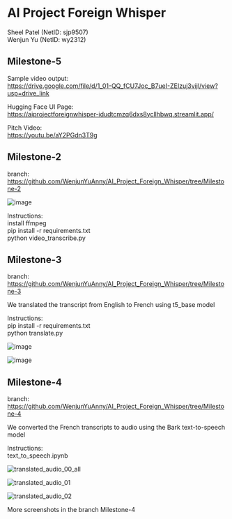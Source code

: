 # AI Project Foreign Whisper 
Sheel Patel (NetID: sjp9507)  
Wenjun Yu (NetID: wy2312)

## Milestone-5   
Sample video output:  
https://drive.google.com/file/d/1_01-QQ_fCU7Joc_B7ueI-ZEIzuj3vijl/view?usp=drive_link

Hugging Face UI Page:  
https://aiprojectforeignwhisper-idudtcmzq6dxs8ycllhbwq.streamlit.app/

Pitch Video:  
https://youtu.be/aY2PGdn3T9g

## Milestone-2
branch:    
https://github.com/WenjunYuAnny/AI_Project_Foreign_Whisper/tree/Milestone-2

![image](https://github.com/WenjunYuAnny/AI_Project_Foreign_Whisper/assets/130470692/f55d0b2c-ff26-4e73-8c93-20ef6a515a6b)

Instructions:  
install ffmpeg  
pip install -r requirements.txt    
python video_transcribe.py 

## Milestone-3
branch:  
https://github.com/WenjunYuAnny/AI_Project_Foreign_Whisper/tree/Milestone-3

We translated the transcript from English to French using t5_base model

Instructions:   
pip install -r requirements.txt    
python translate.py 

![image](https://github.com/WenjunYuAnny/AI_Project_Foreign_Whisper/assets/130470692/dc9ec575-174d-48a1-bb0d-b38bc538df37)

![image](https://github.com/WenjunYuAnny/AI_Project_Foreign_Whisper/assets/130470692/339496bd-4804-4346-97d3-7732fc4e96a2)

## Milestone-4
branch:  
https://github.com/WenjunYuAnny/AI_Project_Foreign_Whisper/tree/Milestone-4

We converted the French transcripts to audio using the Bark text-to-speech model

Instructions:   
text_to_speech.ipynb

![translated_audio_00_all](https://github.com/WenjunYuAnny/AI_Project_Foreign_Whisper/assets/130470692/3e6bbc74-b1d4-4bef-9d8d-128d0c3eb956)

![translated_audio_01](https://github.com/WenjunYuAnny/AI_Project_Foreign_Whisper/assets/130470692/b6061595-de9c-470b-bad9-95f967f6a2e1)

![translated_audio_02](https://github.com/WenjunYuAnny/AI_Project_Foreign_Whisper/assets/130470692/b59d4df3-1035-4990-aa02-a225bc448bfe)

More screenshots in the branch Milestone-4



